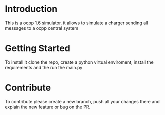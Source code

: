 # Introduction 
This is a ocpp 1.6 simulator. it allows to simulate a charger sending all messages to a ocpp central system

# Getting Started
To install it clone the repo, create a python virtual enviroment, install the requirements and the run the main.py

# Contribute
To contribute please create a new branch, push all your changes there and explain the new feature or bug on the PR.